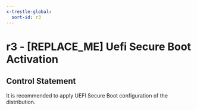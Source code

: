 ```yaml
---
x-trestle-global:
  sort-id: r3
---
```


# r3 - \[REPLACE_ME\] Uefi Secure Boot Activation

## Control Statement

It is recommended to apply UEFI Secure Boot configuration of the distribution.
